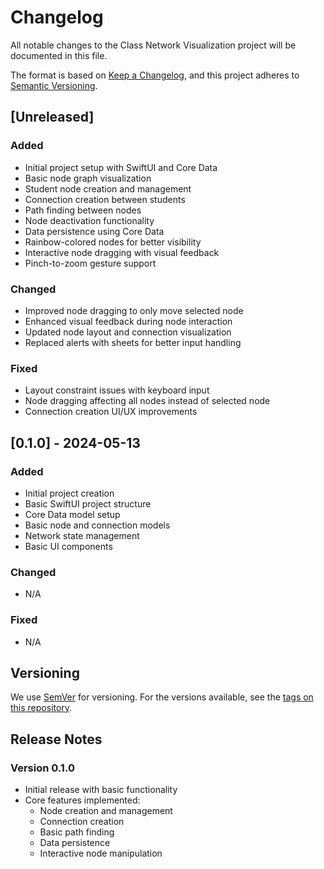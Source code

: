 # Changelog

All notable changes to the Class Network Visualization project will be documented in this file.

The format is based on [Keep a Changelog](https://keepachangelog.com/en/1.0.0/),
and this project adheres to [Semantic Versioning](https://semver.org/spec/v2.0.0.html).

## [Unreleased]

### Added
- Initial project setup with SwiftUI and Core Data
- Basic node graph visualization
- Student node creation and management
- Connection creation between students
- Path finding between nodes
- Node deactivation functionality
- Data persistence using Core Data
- Rainbow-colored nodes for better visibility
- Interactive node dragging with visual feedback
- Pinch-to-zoom gesture support

### Changed
- Improved node dragging to only move selected node
- Enhanced visual feedback during node interaction
- Updated node layout and connection visualization
- Replaced alerts with sheets for better input handling

### Fixed
- Layout constraint issues with keyboard input
- Node dragging affecting all nodes instead of selected node
- Connection creation UI/UX improvements

## [0.1.0] - 2024-05-13

### Added
- Initial project creation
- Basic SwiftUI project structure
- Core Data model setup
- Basic node and connection models
- Network state management
- Basic UI components

### Changed
- N/A

### Fixed
- N/A

## Versioning

We use [SemVer](http://semver.org/) for versioning. For the versions available, see the [tags on this repository](https://github.com/yourusername/Nodes/tags).

## Release Notes

### Version 0.1.0
- Initial release with basic functionality
- Core features implemented:
  - Node creation and management
  - Connection creation
  - Basic path finding
  - Data persistence
  - Interactive node manipulation 